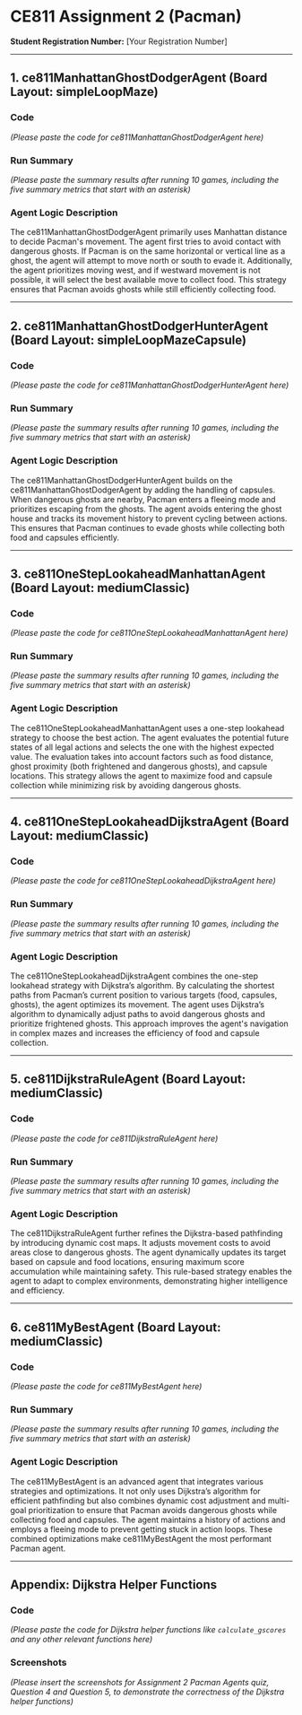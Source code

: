 # CE811 Assignment 2 (Pacman)

**Student Registration Number:** [Your Registration Number]

---

## 1. ce811ManhattanGhostDodgerAgent (Board Layout: simpleLoopMaze)

### **Code**
*(Please paste the code for ce811ManhattanGhostDodgerAgent here)*

### **Run Summary**
*(Please paste the summary results after running 10 games, including the five summary metrics that start with an asterisk)*

### **Agent Logic Description**
The ce811ManhattanGhostDodgerAgent primarily uses Manhattan distance to decide Pacman's movement. The agent first tries to avoid contact with dangerous ghosts. If Pacman is on the same horizontal or vertical line as a ghost, the agent will attempt to move north or south to evade it. Additionally, the agent prioritizes moving west, and if westward movement is not possible, it will select the best available move to collect food. This strategy ensures that Pacman avoids ghosts while still efficiently collecting food.

---

## 2. ce811ManhattanGhostDodgerHunterAgent (Board Layout: simpleLoopMazeCapsule)

### **Code**
*(Please paste the code for ce811ManhattanGhostDodgerHunterAgent here)*

### **Run Summary**
*(Please paste the summary results after running 10 games, including the five summary metrics that start with an asterisk)*

### **Agent Logic Description**
The ce811ManhattanGhostDodgerHunterAgent builds on the ce811ManhattanGhostDodgerAgent by adding the handling of capsules. When dangerous ghosts are nearby, Pacman enters a fleeing mode and prioritizes escaping from the ghosts. The agent avoids entering the ghost house and tracks its movement history to prevent cycling between actions. This ensures that Pacman continues to evade ghosts while collecting both food and capsules efficiently.

---

## 3. ce811OneStepLookaheadManhattanAgent (Board Layout: mediumClassic)

### **Code**
*(Please paste the code for ce811OneStepLookaheadManhattanAgent here)*

### **Run Summary**
*(Please paste the summary results after running 10 games, including the five summary metrics that start with an asterisk)*

### **Agent Logic Description**
The ce811OneStepLookaheadManhattanAgent uses a one-step lookahead strategy to choose the best action. The agent evaluates the potential future states of all legal actions and selects the one with the highest expected value. The evaluation takes into account factors such as food distance, ghost proximity (both frightened and dangerous ghosts), and capsule locations. This strategy allows the agent to maximize food and capsule collection while minimizing risk by avoiding dangerous ghosts.

---

## 4. ce811OneStepLookaheadDijkstraAgent (Board Layout: mediumClassic)

### **Code**
*(Please paste the code for ce811OneStepLookaheadDijkstraAgent here)*

### **Run Summary**
*(Please paste the summary results after running 10 games, including the five summary metrics that start with an asterisk)*

### **Agent Logic Description**
The ce811OneStepLookaheadDijkstraAgent combines the one-step lookahead strategy with Dijkstra’s algorithm. By calculating the shortest paths from Pacman’s current position to various targets (food, capsules, ghosts), the agent optimizes its movement. The agent uses Dijkstra’s algorithm to dynamically adjust paths to avoid dangerous ghosts and prioritize frightened ghosts. This approach improves the agent's navigation in complex mazes and increases the efficiency of food and capsule collection.

---

## 5. ce811DijkstraRuleAgent (Board Layout: mediumClassic)

### **Code**
*(Please paste the code for ce811DijkstraRuleAgent here)*

### **Run Summary**
*(Please paste the summary results after running 10 games, including the five summary metrics that start with an asterisk)*

### **Agent Logic Description**
The ce811DijkstraRuleAgent further refines the Dijkstra-based pathfinding by introducing dynamic cost maps. It adjusts movement costs to avoid areas close to dangerous ghosts. The agent dynamically updates its target based on capsule and food locations, ensuring maximum score accumulation while maintaining safety. This rule-based strategy enables the agent to adapt to complex environments, demonstrating higher intelligence and efficiency.

---

## 6. ce811MyBestAgent (Board Layout: mediumClassic)

### **Code**
*(Please paste the code for ce811MyBestAgent here)*

### **Run Summary**
*(Please paste the summary results after running 10 games, including the five summary metrics that start with an asterisk)*

### **Agent Logic Description**
The ce811MyBestAgent is an advanced agent that integrates various strategies and optimizations. It not only uses Dijkstra’s algorithm for efficient pathfinding but also combines dynamic cost adjustment and multi-goal prioritization to ensure that Pacman avoids dangerous ghosts while collecting food and capsules. The agent maintains a history of actions and employs a fleeing mode to prevent getting stuck in action loops. These combined optimizations make ce811MyBestAgent the most performant Pacman agent.

---

## Appendix: Dijkstra Helper Functions

### **Code**
*(Please paste the code for Dijkstra helper functions like `calculate_gscores` and any other relevant functions here)*

### **Screenshots**
*(Please insert the screenshots for Assignment 2 Pacman Agents quiz, Question 4 and Question 5, to demonstrate the correctness of the Dijkstra helper functions)*